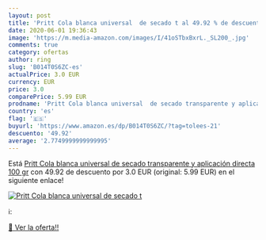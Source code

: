 ```yaml
---
layout: post
title: 'Pritt Cola blanca universal  de secado t al 49.92 % de descuento'
date: 2020-06-01 19:36:43
image: 'https://m.media-amazon.com/images/I/41oSTbxBxrL._SL200_.jpg'
comments: true
category: ofertas
author: ring
slug: 'B014T0S6ZC-es'
actualPrice: 3.0 EUR
currency: EUR
price: 3.0
comparePrice: 5.99 EUR
prodname: 'Pritt Cola blanca universal  de secado transparente y aplicación directa  100 gr'
country: 'es'
flag: '🇪🇸'
buyurl: 'https://www.amazon.es/dp/B014T0S6ZC/?tag=tolees-21'
descuento: '49.92'
average: '2.7749999999999995'
---
```


Está [Pritt Cola blanca universal  de secado transparente y aplicación directa  100 gr](https://www.amazon.es/dp/B014T0S6ZC/?tag=tolees-21) con 49.92 de descuento por 3.0 EUR (original: 5.99 EUR) en el siguiente enlace!

[![Pritt Cola blanca universal  de secado t](https://m.media-amazon.com/images/I/41oSTbxBxrL._SL200_.jpg)](https://www.amazon.es/dp/B014T0S6ZC/?tag=tolees-21)

ℹ️:


[🛒 Ver la oferta!!](https://www.amazon.es/dp/B014T0S6ZC/?tag=tolees-21)
